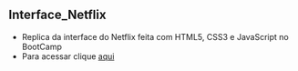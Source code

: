 ## Interface_Netflix
 * Replica da interface do Netflix feita com HTML5, CSS3 e JavaScript no BootCamp
 * Para acessar clique [aqui](https://maxel-uds.github.io/Interface_Netflix/)
